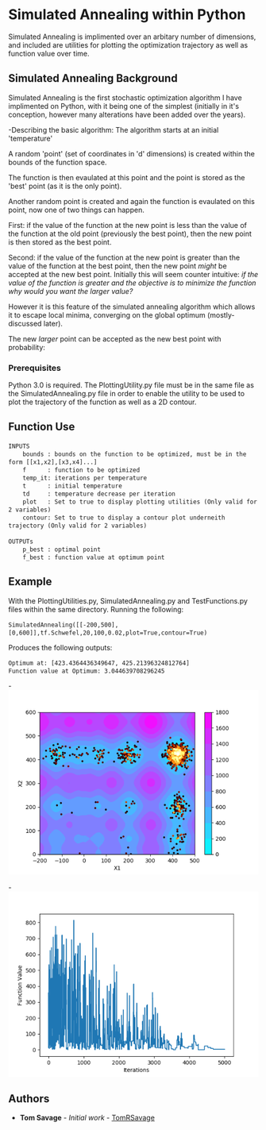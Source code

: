 # Simulated Annealing within Python
Simulated Annealing is implimented over an arbitary number of dimensions, and included are utilities for plotting the optimization trajectory as well as function value over time.

## Simulated Annealing Background
Simulated Annealing is the first stochastic optimization algorithm I have implimented on Python, with it being one of the simplest (initially in it's conception, however many alterations have been added over the years).  

-Describing the basic algorithm:
The algorithm starts at an initial 'temperature' 

A random 'point' (set of coordinates in 'd' dimensions) is created within the bounds of the function space. 

The function is then evaulated at this point and the point is stored as the 'best' point (as it is the only point). 

Another random point is created and again the function is evaulated on this point, now one of two things can happen. 

First: if the value of the function at the new point is less than the value of the function at the old point (previously the best point), then the new point is then stored as the best point. 

Second: if the value of the function at the new point is greater than the value of the function at the best point, then the new point *might* be accepted at the new best point. 
Initially this will seem counter intuitive: *if the value of the function is greater and the objective is to minimize the function why would you want the larger value?* 

However it is this feature of the simulated annealing algorithm which allows it to escape local minima, converging on the global optimum (mostly- discussed later). 

The new *larger* point can be accepted as the new best point with probability:


### Prerequisites

Python 3.0 is required. The PlottingUtility.py file must be in the same file as the SimulatedAnnealing.py file in order to enable the utility to be used to plot the trajectory of the function as well as a 2D contour.

## Function Use
```
INPUTS
    bounds : bounds on the function to be optimized, must be in the form [[x1,x2],[x3,x4]...]
    f      : function to be optimized
    temp_it: iterations per temperature
    t      : initial temperature
    td     : temperature decrease per iteration
    plot   : Set to true to display plotting utilities (Only valid for 2 variables)
    contour: Set to true to display a contour plot underneith trajectory (Only valid for 2 variables)
    
OUTPUTs
    p_best : optimal point
    f_best : function value at optimum point
 ```

## Example

With the PlottingUtilities.py, SimulatedAnnealing.py and TestFunctions.py files within the same directory.
Running the following:
```
SimulatedAnnealing([[-200,500],[0,600]],tf.Schwefel,20,100,0.02,plot=True,contour=True)
```
Produces the following outputs:
```
Optimum at: [423.4364436349647, 425.21396324812764]
Function value at Optimum: 3.044639708296245
```

-![](GitHub1.png) 
 
-![](GitHub2.png)

    
## Authors

* **Tom Savage** - *Initial work* - [TomRSavage](https://github.com/TomRSavage)
